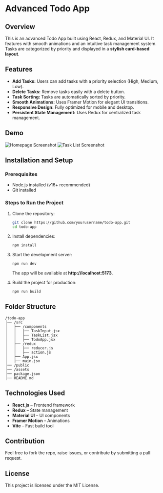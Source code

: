 # Advanced Todo App

## Overview
This is an advanced Todo App built using React, Redux, and Material UI. It features with smooth animations and an intuitive task management system. Tasks are categorized by priority and displayed in a **stylish card-based layout**.

## Features
- **Add Tasks:** Users can add tasks with a priority selection (High, Medium, Low).
- **Delete Tasks:** Remove tasks easily with a delete button.
- **Task Sorting:** Tasks are automatically sorted by priority.
- **Smooth Animations:** Uses Framer Motion for elegant UI transitions.
- **Responsive Design:** Fully optimized for mobile and desktop.
- **Persistent State Management:** Uses Redux for centralized task management.

## Demo
![Homepage Screenshot](https://github.com/user-attachments/assets/3022453b-3311-426e-bb61-482998357f17)
![Task List Screenshot](assets/homepage2.png)

## Installation and Setup
### Prerequisites
- Node.js installed (v16+ recommended)
- Git installed

### Steps to Run the Project
1. Clone the repository:
   ```sh
   git clone https://github.com/yourusername/todo-app.git
   cd todo-app
   ```

2. Install dependencies:
   ```sh
   npm install
   ```

3. Start the development server:
   ```sh
   npm run dev
   ```
   The app will be available at **http://localhost:5173**.

4. Build the project for production:
   ```sh
   npm run build
   ```

## Folder Structure
```
/todo-app
│── /src
│   ├── /components
│   │   ├── TaskInput.jsx
│   │   ├── TaskList.jsx
│   │   ├── TodoApp.jsx
│   ├── /redux
│   │   ├── reducer.js
│   │   ├── action.js
│   ├── App.jsx
│   ├── main.jsx
│── /public
│── /assets
│── package.json
│── README.md
```

## Technologies Used
- **React.js** – Frontend framework
- **Redux** – State management
- **Material UI** – UI components
- **Framer Motion** – Animations
- **Vite** – Fast build tool

## Contribution
Feel free to fork the repo, raise issues, or contribute by submitting a pull request.

## License
This project is licensed under the MIT License.

